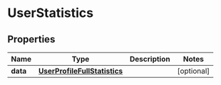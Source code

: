 

# UserStatistics


## Properties

| Name | Type | Description | Notes |
|------------ | ------------- | ------------- | -------------|
|**data** | [**UserProfileFullStatistics**](UserProfileFullStatistics.md) |  |  [optional] |



